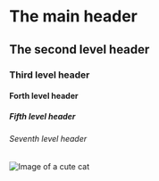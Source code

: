 # The main header 
## The second level header 
### Third level header 
#### Forth level header 
##### Fifth level header 
###### Seventh level header

![Image of a cute cat](https://images.unsplash.com/photo-1615789591457-74a63395c990?q=80&w=2187&auto=format&fit=crop&ixlib=rb-4.0.3&ixid=M3wxMjA3fDB8MHxwaG90by1wYWdlfHx8fGVufDB8fHx8fA%3D%3Dhttps://images.unsplash.com/photo-1615789591457-74a63395c990?q=80&w=2187&auto=format&fit=crop&ixlib=rb-4.0.3&ixid=M3wxMjA3fDB8MHxwaG90by1wYWdlfHx8fGVufDB8fHx8fA%3D%3D)

